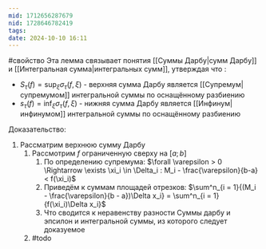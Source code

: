 ```yaml
---
mid: 1712656287679
nid: 1728646782419
tags: 
date: 2024-10-10 16:11
---
```

#свойство
Эта лемма связывает понятия [[Суммы Дарбу|сумм Дарбу]] и [[Интегральная сумма|интегральных сумм]], утверждая что :
- $S_\tau(f) = \sup_\xi{\sigma_\tau(f, \xi)}$ - верхняя сумма Дарбу является [[Супремум|супремумом]] интегральной суммы по оснащённому разбиению
- $s_\tau(f) = \inf_\xi{\sigma_\tau(f, \xi)}$ - нижняя сумма Дарбу является [[Инфинум|инфинумом]] интегральной суммы по оснащённому разбиению

Доказательство:
1. Рассматрим верхнюю сумму Дарбу
	1. Рассмотрим $f$ ограниченную сверху на $[a;b]$
		1. По определению супремума:
		   $\forall \varepsilon > 0 \Rightarrow \exists \xi_i \in \Delta_i : M_i - \frac{\varepsilon}{b-a} < f(\xi_i)$
		2. Приведём к суммам площадей отрезков:
		   $\sum^n_{i = 1}{(M_i - \frac{\varepsilon}{b - a})\Delta x_i} = \sum^n_{i = 1}{f(\xi_i)\Delta x_i}$
		3. Что сводится к неравенству разности Суммы дарбу и эпсилон и интегральной суммы, из которого следует доказуемое
	2. #todo